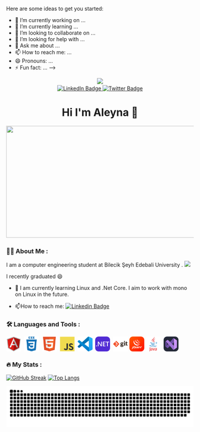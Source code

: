 Here are some ideas to get you started:

- 🔭 I’m currently working on ...
- 🌱 I’m currently learning ...
- 👯 I’m looking to collaborate on ...
- 🤔 I’m looking for help with ...
- 💬 Ask me about ...
- 📫 How to reach me: ...
- 😄 Pronouns: ...
- ⚡ Fun fact: ...
-->

<div id="header" align="center">
  <img src="https://media.giphy.com/media/NgurY1o4z080Jfoyzw/giphy.gif" width="100"/>
  <div id="badges">
  <a href="https://www.linkedin.com/in/aleyna-çelik/">
    <img src="https://img.shields.io/badge/LinkedIn-blue?style=for-the-badge&logo=linkedin&logoColor=white" alt="LinkedIn Badge"/>
  </a>
  
  <a href="https://www.instagram.com/_aleyna.celik/">
    <img src="https://img.shields.io/badge/Instagram-purple?style=for-the-badge&logo=instagram&logoColor=white" alt="Twitter Badge"/>
  </a>
</div>
</div>


<div align="center">
<h1> Hi I'm Aleyna 👋</h1>
  <img src="https://media.giphy.com/media/L1R1tvI9svkIWwpVYr/giphy.gif" width="600" height="300"/>
</div>

### :woman_technologist: About Me :
I am a computer engineering student at Bilecik Şeyh Edebali  University .  <img src="https://media.giphy.com/media/WUlplcMpOCEmTGBtBW/giphy.gif" width="30"> 

I recently graduated 😄
- :telescope: I am currently learning Linux and .Net Core. I aim to work with mono on Linux in the future.

- :mailbox:How to reach me: [![Linkedin Badge](https://img.shields.io/badge/-fatmaerciyas-blue?style=flat&logo=Linkedin&logoColor=white)](https://www.linkedin.com/in/aleyna-çelik/)


### :hammer_and_wrench: Languages and Tools :
<div>
  <img src="https://github.com/devicons/devicon/blob/master/icons/angularjs/angularjs-original.svg" title="Angular" alt="Angular" width="40" height="40"/>&nbsp;
  <img src="https://github.com/devicons/devicon/blob/master/icons/css3/css3-plain-wordmark.svg"  title="CSS3" alt="CSS" width="40" height="40"/>&nbsp;
  <img src="https://github.com/devicons/devicon/blob/master/icons/html5/html5-original.svg" title="HTML5" alt="HTML" width="40" height="40"/>&nbsp;
  <img src="https://github.com/devicons/devicon/blob/master/icons/javascript/javascript-original.svg" title="JavaScript" alt="JavaScript" width="40" height="40"/>&nbsp;
  <img src="https://github.com/devicons/devicon/blob/master/icons/vscode/vscode-original.svg" title="Gatsby"  alt="Gatsby" width="40" height="40"/>&nbsp;
  <img src="https://github.com/tandpfun/skill-icons/blob/main/icons/DotNet.svg" title="MySQL"  alt="MySQL" width="40" height="40"/>&nbsp;
  <img src="https://github.com/devicons/devicon/blob/master/icons/git/git-original-wordmark.svg" title="Git" **alt="Git" width="40" height="40"/>
  <img src="https://github.com/tandpfun/skill-icons/blob/main/icons/JQuery.svg" title="Git" **alt="Git" width="40" height="40"/>
    <img src="https://github.com/devicons/devicon/blob/master/icons/java/java-original-wordmark.svg" title="Java" alt="Java" width="40" height="40"/>&nbsp;
     <img src="https://github.com/tandpfun/skill-icons/blob/main/icons/VisualStudio-Dark.svg" title="Java" alt="Java" width="40" height="40"/>&nbsp;

</div>

### :fire: My Stats :
[![GitHub Streak](http://github-readme-streak-stats.herokuapp.com?user=Aleyna06theme=dark&background=000000)](https://git.io/streak-stats)
[![Top Langs](https://github-readme-stats.vercel.app/api/top-langs/?username=Aleyna06&layout=compact&theme=vision-friendly-dark)](https://github.com/anuraghazra/github-readme-stats)

<center>
<picture>
  <source
    media="(prefers-color-scheme: dark)"
    srcset="https://raw.githubusercontent.com/platane/snk/output/github-contribution-grid-snake-dark.svg"
  />
  <source
    media="(prefers-color-scheme: light)"
    srcset="https://raw.githubusercontent.com/platane/snk/output/github-contribution-grid-snake.svg"
  />
  <img
    alt="github contribution grid snake animation"
    src="https://raw.githubusercontent.com/platane/snk/output/github-contribution-grid-snake.svg"
  />
</picture>
</center>






















































